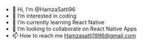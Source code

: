 - 👋 Hi, I’m @HamzaSatti96
- 👀 I’m interested in coding 
- 🌱 I’m currently learning React Native
- 💞️ I’m looking to collaborate on React Native Apps
- 📫 How to reach me Hamzasatti1996@gmail.com

<!---
HamzaSatti96/HamzaSatti96 is a ✨ special ✨ repository because its `README.md` (this file) appears on your GitHub profile.
You can click the Preview link to take a look at your changes.
--->
